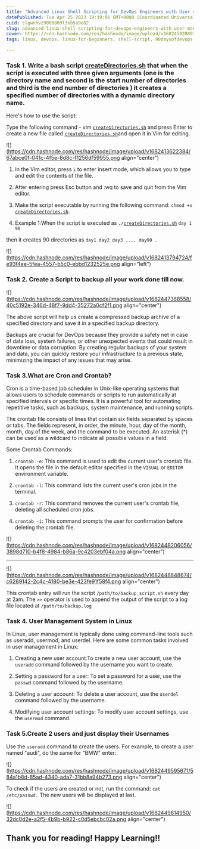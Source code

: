 ```yaml
---
title: "Advanced Linux Shell Scripting for DevOps Engineers with User management."
datePublished: Tue Apr 25 2023 19:19:06 GMT+0000 (Coordinated Universal Time)
cuid: clgwnhvz9000809l3eb5o9e82
slug: advanced-linux-shell-scripting-for-devops-engineers-with-user-management
cover: https://cdn.hashnode.com/res/hashnode/image/upload/v1682450288914/5ea8aea8-1412-4f13-abea-f31b1133c8b2.png
tags: linux, devops, linux-for-beginners, shell-script, 90daysofdevops

---
```


### **Task 1. Write a bash script** [**createDirectories.sh**](http://createDirectories.sh) **that when the script is executed with three given arguments (one is the directory name and second is the start number of directories and third is the end number of directories ) it creates a specified number of directories with a dynamic directory name.**

Here's how to use the script:

Type the following command - vim [`createDirectories.sh`](http://createDirectories.sh) and press Enter to create a new file called [`createDirectories.sh`](http://createDirectories.sh)and open it in Vim for editing.

![](https://cdn.hashnode.com/res/hashnode/image/upload/v1682413622384/67abce0f-041c-4f5e-8d8c-f1256df59955.png align="center")

1. In the Vim editor, press `i` to enter insert mode, which allows you to type and edit the contents of the file.
    
2. After entering press Esc button and :wq to save and quit from the Vim editor.
    
3. Make the script executable by running the following command: `chmod +x` [`createDirectories.sh`](http://createDirectories.sh).
    
4. Example 1:When the script is executed as `./`[`createDirectories.sh`](http://createDirectories.sh) `day 1 90`
    

then it creates 90 directories as `day1 day2 day3 .... day90 .`

![](https://cdn.hashnode.com/res/hashnode/image/upload/v1682413794724/fe93f4ee-5fea-4557-b5c0-ebbd1232525e.png align="left")

### **Task 2. Create a Script to backup all your work done till now.**

![](https://cdn.hashnode.com/res/hashnode/image/upload/v1682447368558/40c5192e-346d-48f7-9dd4-35272a0cf2f1.png align="center")

The above script will help us create a compressed backup archive of a specified directory and save it in a specified backup directory.

Backups are crucial for DevOps because they provide a safety net in case of data loss, system failures, or other unexpected events that could result in downtime or data corruption. By creating regular backups of your system and data, you can quickly restore your infrastructure to a previous state, minimizing the impact of any issues that may arise.

### **Task 3.What are Cron and Crontab?**

Cron is a time-based job scheduler in Unix-like operating systems that allows users to schedule commands or scripts to run automatically at specified intervals or specific times. It is a powerful tool for automating repetitive tasks, such as backups, system maintenance, and running scripts.

The crontab file consists of lines that contain six fields separated by spaces or tabs. The fields represent, in order, the minute, hour, day of the month, month, day of the week, and the command to be executed. An asterisk (\*) can be used as a wildcard to indicate all possible values in a field.

Some Crontab Commands:

1. `crontab -e`: This command is used to edit the current user's crontab file. It opens the file in the default editor specified in the `VISUAL` or `EDITOR` environment variable.
    
2. `crontab -l`: This command lists the current user's cron jobs in the terminal.
    
3. `crontab -r`: This command removes the current user's crontab file, deleting all scheduled cron jobs.
    
4. `crontab -i`: This command prompts the user for confirmation before deleting the crontab file.
    

![](https://cdn.hashnode.com/res/hashnode/image/upload/v1682448206056/3898d710-b4f8-4984-b86a-9c4203ebf04a.png align="center")

---

![](https://cdn.hashnode.com/res/hashnode/image/upload/v1682448848674/c6289142-2c4c-4180-be3e-423fe91f58f4.png align="center")

This crontab entry will run the script `/path/to/backup_script.sh` every day at 2am. The `>>` operator is used to append the output of the script to a log file located at `/path/to/backup.log`

### **Task 4. User Management System in Linux**

In Linux, user management is typically done using command-line tools such as useradd, usermod, and userdel. Here are some common tasks involved in user management in Linux:

1. Creating a new user account:To create a new user account, use the `useradd` command followed by the username you want to create.
    
2. Setting a password for a user: To set a password for a user, use the `passwd` command followed by the username.
    
3. Deleting a user account: To delete a user account, use the `userdel` command followed by the username.
    
4. Modifying user account settings: To modify user account settings, use the `usermod` command.
    

### **Task 5.Create 2 users and just display their Usernames**

Use the `useradd` command to create the users. For example, to create a user named "audi", do the same for "BMW" enter:

![](https://cdn.hashnode.com/res/hashnode/image/upload/v1682449595671/584a1b8d-85ad-4340-ada7-31bb8a94b273.png align="center")

To check if the users are created or not, run the command: `cat /etc/passwd.` The new users will be displayed at last.

![](https://cdn.hashnode.com/res/hashnode/image/upload/v1682449614950/32dc0d2e-a2f5-4b9b-b922-c0d5ebcbc02a.png align="center")

## **Thank you for reading! Happy Learning!!**